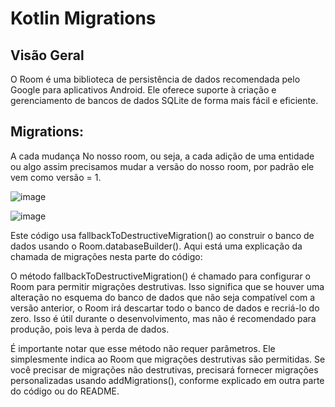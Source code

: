 # Kotlin Migrations

## Visão Geral

O Room é uma biblioteca de persistência de dados recomendada pelo Google para aplicativos Android. Ele oferece suporte à criação e gerenciamento de bancos de dados SQLite de forma mais fácil e eficiente.

## Migrations:
A cada mudança  No nosso room, ou seja, a cada adição de uma entidade ou algo assim precisamos mudar a versão do nosso room, por padrão ele vem como versão = 1.

![image](https://github.com/Mateuxx/Android-Basics-Study/assets/83120884/c6b0de36-c083-4aa4-983a-a7f1df463e30)


![image](https://github.com/Mateuxx/Android-Basics-Study/assets/83120884/e3ad1ead-3405-4fe0-a006-cf631a6383d2)

Este código usa fallbackToDestructiveMigration() ao construir o banco de dados usando o Room.databaseBuilder(). Aqui está uma explicação da chamada de migrações nesta parte do código:

O método fallbackToDestructiveMigration() é chamado para configurar o Room para permitir migrações destrutivas. Isso significa que se houver uma alteração no esquema do banco de dados que não seja compatível com a versão anterior, o Room irá descartar todo o banco de dados e recriá-lo do zero. Isso é útil durante o desenvolvimento, mas não é recomendado para produção, pois leva à perda de dados.

É importante notar que esse método não requer parâmetros. Ele simplesmente indica ao Room que migrações destrutivas são permitidas. Se você precisar de migrações não destrutivas, precisará fornecer migrações personalizadas usando addMigrations(), conforme explicado em outra parte do código ou do README.
